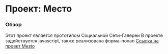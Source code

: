 # Проект: Место
### Обзор
Этот проект является прототипом Социальной Сети-Галереи
В проекте задействуется javascript, также реализована форма-попап
[Ссылка на проект Mesto](https://mrleonov2.github.io/mesto/index.html)


